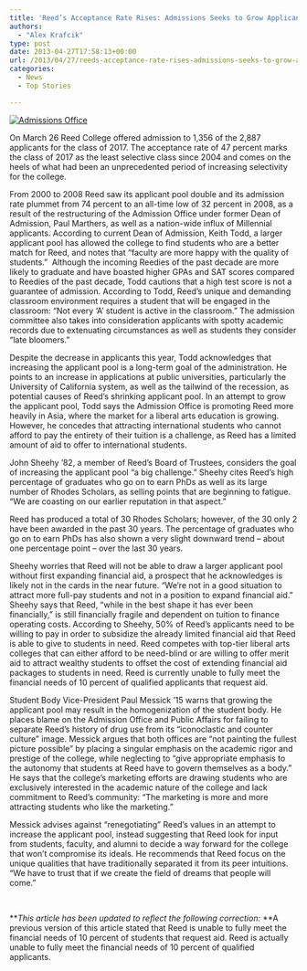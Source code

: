 ```yaml
---
title: 'Reed’s Acceptance Rate Rises: Admissions Seeks to Grow Applicant Pool'
authors: 
  - "Alex Krafcik"
type: post
date: 2013-04-27T17:58:13+00:00
url: /2013/04/27/reeds-acceptance-rate-rises-admissions-seeks-to-grow-applicant-pool/
categories:
  - News
  - Top Stories

---
```

[<img class="size-full wp-image-2340 alignleft" alt="Admissions Office" src="https://i1.wp.com/www.reedquest.org/wp-content/uploads/2013/04/R1026125_web.jpg?resize=770%2C512" data-recalc-dims="1" />][1]

On March 26 Reed College offered admission to 1,356 of the 2,887 applicants for the class of 2017. The acceptance rate of 47 percent marks the class of 2017 as the least selective class since 2004 and comes on the heels of what had been an unprecedented period of increasing selectivity for the college.

From 2000 to 2008 Reed saw its applicant pool double and its admission rate plummet from 74 percent to an all-time low of 32 percent in 2008, as a result of the restructuring of the Admission Office under former Dean of Admission, Paul Marthers, as well as a nation-wide influx of Millennial applicants. According to current Dean of Admission, Keith Todd, a larger applicant pool has allowed the college to find students who are a better match for Reed, and notes that “faculty are more happy with the quality of students.”  Although the incoming Reedies of the past decade are more likely to graduate and have boasted higher GPAs and SAT scores compared to Reedies of the past decade, Todd cautions that a high test score is not a guarantee of admission. According to Todd, Reed’s unique and demanding classroom environment requires a student that will be engaged in the classroom: “Not every ‘A’ student is active in the classroom.” The admission committee also takes into consideration applicants with spotty academic records due to extenuating circumstances as well as students they consider “late bloomers.”

Despite the decrease in applicants this year, Todd acknowledges that increasing the applicant pool is a long-term goal of the administration. He points to an increase in applications at public universities, particularly the University of California system, as well as the tailwind of the recession, as potential causes of Reed’s shrinking applicant pool. In an attempt to grow the applicant pool, Todd says the Admission Office is promoting Reed more heavily in Asia, where the market for a liberal arts education is growing. However, he concedes that attracting international students who cannot afford to pay the entirety of their tuition is a challenge, as Reed has a limited amount of aid to offer to international students.

John Sheehy ’82, a member of Reed’s Board of Trustees, considers the goal of increasing the applicant pool “a big challenge.” Sheehy cites Reed’s high percentage of graduates who go on to earn PhDs as well as its large number of Rhodes Scholars, as selling points that are beginning to fatigue. “We are coasting on our earlier reputation in that aspect.”

Reed has produced a total of 30 Rhodes Scholars; however, of the 30 only 2 have been awarded in the past 30 years. The percentage of graduates who go on to earn PhDs has also shown a very slight downward trend – about one percentage point – over the last 30 years.

Sheehy worries that Reed will not be able to draw a larger applicant pool without first expanding financial aid, a prospect that he acknowledges is likely not in the cards in the near future. “We’re not in a good situation to attract more full-pay students and not in a position to expand financial aid.” Sheehy says that Reed, “while in the best shape it has ever been financially,” is still financially fragile and dependent on tuition to finance operating costs. According to Sheehy, 50% of Reed’s applicants need to be willing to pay in order to subsidize the already limited financial aid that Reed is able to give to students in need. Reed competes with top-tier liberal arts colleges that can either afford to be need-blind or are willing to offer merit aid to attract wealthy students to offset the cost of extending financial aid packages to students in need. Reed is currently unable to fully meet the financial needs of 10 percent of qualified applicants that request aid.

Student Body Vice-President Paul Messick ’15 warns that growing the applicant pool may result in the homogenization of the student body. He places blame on the Admission Office and Public Affairs for failing to separate Reed’s history of drug use from its “iconoclastic and counter culture” image. Messick argues that both offices are “not painting the fullest picture possible” by placing a singular emphasis on the academic rigor and prestige of the college, while neglecting to “give appropriate emphasis to the autonomy that students at Reed have to govern themselves as a body.” He says that the college’s marketing efforts are drawing students who are exclusively interested in the academic nature of the college and lack commitment to Reed’s community: “The marketing is more and more attracting students who like the marketing.”

Messick advises against “renegotiating” Reed’s values in an attempt to increase the applicant pool, instead suggesting that Reed look for input from students, faculty, and alumni to decide a way forward for the college that won’t compromise its ideals. He recommends that Reed focus on the unique qualities that have traditionally separated it from its peer intuitions. “We have to trust that if we create the field of dreams that people will come.”

&nbsp;

**_This article has been updated to reflect the following correction:_ **A previous version of this article stated that Reed is unable to fully meet the financial needs of 10 percent of students that request aid. Reed is actually unable to fully meet the financial needs of 10 percent of qualified applicants.

 [1]: https://i1.wp.com/www.reedquest.org/wp-content/uploads/2013/04/R1026125_web.jpg